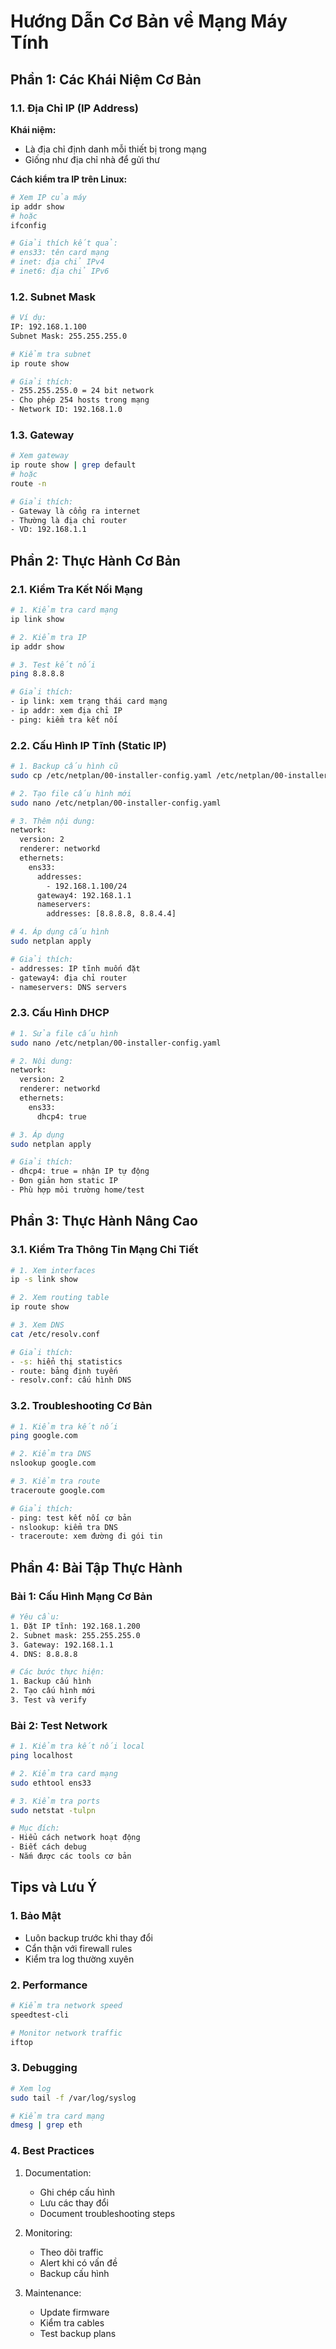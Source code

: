 # Hướng Dẫn Cơ Bản về Mạng Máy Tính

## Phần 1: Các Khái Niệm Cơ Bản

### 1.1. Địa Chỉ IP (IP Address)

**Khái niệm:**
- Là địa chỉ định danh mỗi thiết bị trong mạng
- Giống như địa chỉ nhà để gửi thư

**Cách kiểm tra IP trên Linux:**
```bash
# Xem IP của máy
ip addr show
# hoặc
ifconfig

# Giải thích kết quả:
# ens33: tên card mạng
# inet: địa chỉ IPv4
# inet6: địa chỉ IPv6
```

### 1.2. Subnet Mask
```bash
# Ví dụ:
IP: 192.168.1.100
Subnet Mask: 255.255.255.0

# Kiểm tra subnet
ip route show

# Giải thích:
- 255.255.255.0 = 24 bit network
- Cho phép 254 hosts trong mạng
- Network ID: 192.168.1.0
```

### 1.3. Gateway
```bash
# Xem gateway
ip route show | grep default
# hoặc
route -n

# Giải thích:
- Gateway là cổng ra internet
- Thường là địa chỉ router
- VD: 192.168.1.1
```

## Phần 2: Thực Hành Cơ Bản

### 2.1. Kiểm Tra Kết Nối Mạng
```bash
# 1. Kiểm tra card mạng
ip link show

# 2. Kiểm tra IP
ip addr show

# 3. Test kết nối
ping 8.8.8.8

# Giải thích:
- ip link: xem trạng thái card mạng
- ip addr: xem địa chỉ IP
- ping: kiểm tra kết nối
```

### 2.2. Cấu Hình IP Tĩnh (Static IP)
```bash
# 1. Backup cấu hình cũ
sudo cp /etc/netplan/00-installer-config.yaml /etc/netplan/00-installer-config.yaml.backup

# 2. Tạo file cấu hình mới
sudo nano /etc/netplan/00-installer-config.yaml

# 3. Thêm nội dung:
network:
  version: 2
  renderer: networkd
  ethernets:
    ens33:
      addresses:
        - 192.168.1.100/24
      gateway4: 192.168.1.1
      nameservers:
        addresses: [8.8.8.8, 8.8.4.4]

# 4. Áp dụng cấu hình
sudo netplan apply

# Giải thích:
- addresses: IP tĩnh muốn đặt
- gateway4: địa chỉ router
- nameservers: DNS servers
```

### 2.3. Cấu Hình DHCP
```bash
# 1. Sửa file cấu hình
sudo nano /etc/netplan/00-installer-config.yaml

# 2. Nội dung:
network:
  version: 2
  renderer: networkd
  ethernets:
    ens33:
      dhcp4: true

# 3. Áp dụng
sudo netplan apply

# Giải thích:
- dhcp4: true = nhận IP tự động
- Đơn giản hơn static IP
- Phù hợp môi trường home/test
```

## Phần 3: Thực Hành Nâng Cao

### 3.1. Kiểm Tra Thông Tin Mạng Chi Tiết
```bash
# 1. Xem interfaces
ip -s link show

# 2. Xem routing table
ip route show

# 3. Xem DNS
cat /etc/resolv.conf

# Giải thích:
- -s: hiển thị statistics
- route: bảng định tuyến
- resolv.conf: cấu hình DNS
```

### 3.2. Troubleshooting Cơ Bản
```bash
# 1. Kiểm tra kết nối
ping google.com

# 2. Kiểm tra DNS
nslookup google.com

# 3. Kiểm tra route
traceroute google.com

# Giải thích:
- ping: test kết nối cơ bản
- nslookup: kiểm tra DNS
- traceroute: xem đường đi gói tin
```

## Phần 4: Bài Tập Thực Hành

### Bài 1: Cấu Hình Mạng Cơ Bản
```bash
# Yêu cầu:
1. Đặt IP tĩnh: 192.168.1.200
2. Subnet mask: 255.255.255.0
3. Gateway: 192.168.1.1
4. DNS: 8.8.8.8

# Các bước thực hiện:
1. Backup cấu hình
2. Tạo cấu hình mới
3. Test và verify
```

### Bài 2: Test Network
```bash
# 1. Kiểm tra kết nối local
ping localhost

# 2. Kiểm tra card mạng
sudo ethtool ens33

# 3. Kiểm tra ports
sudo netstat -tulpn

# Mục đích:
- Hiểu cách network hoạt động
- Biết cách debug
- Nắm được các tools cơ bản
```

## Tips và Lưu Ý

### 1. Bảo Mật
- Luôn backup trước khi thay đổi
- Cẩn thận với firewall rules
- Kiểm tra log thường xuyên

### 2. Performance
```bash
# Kiểm tra network speed
speedtest-cli

# Monitor network traffic
iftop
```

### 3. Debugging
```bash
# Xem log
sudo tail -f /var/log/syslog

# Kiểm tra card mạng
dmesg | grep eth
```

### 4. Best Practices
1. Documentation:
   - Ghi chép cấu hình
   - Lưu các thay đổi
   - Document troubleshooting steps

2. Monitoring:
   - Theo dõi traffic
   - Alert khi có vấn đề
   - Backup cấu hình

3. Maintenance:
   - Update firmware
   - Kiểm tra cables
   - Test backup plans

